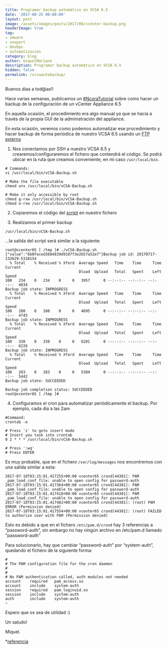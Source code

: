 ```yaml
---
title: Programar backup automático en VCSA 6.5
date: '2017-08-25 00:00:00'
layout: post
image: /assets/images/posts/2017/08/vcenter-backup.png
headerImage: true
tag:
- vmware
- vexpert
- DevOps
- automatización
category: blog
author: miquelMariano
description: Programar backup automático en VCSA 6.5
hidden: false
permalink: /vcsaautobackup/
---
```


Buenos dias a tod@as!!

Hace varias semanas, publicamos un [#NcoraTutorial](https://miquelmariano.github.io/2017/03/backup-restore-vCenter-65/) sobre como hacer un backup de la configuración de un vCenter Appliance 6.5

En aquella ocasión, el procedimiento era algo manual ya que se hacia a través de la propia GUI de la administración del appliance.

En esta ocasión, veremos como podemos automatizar ese procedimiento y hacer backup de forma periódica de nuestro VCSA 6.5 usando un [FTP externo](https://miquelmariano.github.io/ftp/)


1) Nos conectamos por SSH a nuestro VCSA 6.5 y crearemos/configuraremos el fichero que contendrá el código. Se podrá ubicar en la ruta que creamos conveniente, en mi caso `/usr/local/bin`.

```
# Commands:
vi /usr/local/bin/vCSA-Backup.sh

# Make the file executable
chmod u+x /usr/local/bin/vCSA-Backup.sh

# Make it only accessible by root
chmod g-rxw /usr/local/bin/vCSA-Backup.sh
chmod o-rxw /usr/local/bin/vCSA-Backup.sh
```

2) Copiaremos el código del [script](https://miquelmariano.github.io/vCSA-Backup) en nuestro fichero

3) Realizamos el primer backup

```
/usr/local/bin/vCSA-Backup.sh
```

...la salida del script será similar a la siguiente:

```
root@vcenter65 [ /tmp ]# ./vCSA-Backup.sh
{"value":"6b0faced3684839d9107f3e2b57a52e7"}Backup job id: 20170717-132629-5318154
  % Total    % Received % Xferd  Average Speed   Time    Time     Time  Current
                                 Dload  Upload   Total   Spent    Left  Speed
100   234    0   234    0     0   3957      0 --:--:-- --:--:-- --:--:--  4034
Backup job state: INPROGRESS
  % Total    % Received % Xferd  Average Speed   Time    Time     Time  Current
                                 Dload  Upload   Total   Spent    Left  Speed
100   280    0   280    0     0   4695      0 --:--:-- --:--:-- --:--:--  4745
Backup job state: INPROGRESS
  % Total    % Received % Xferd  Average Speed   Time    Time     Time  Current
                                 Dload  Upload   Total   Spent    Left  Speed
100   330    0   330    0     0   6201      0 --:--:-- --:--:-- --:--:--  6226
Backup job state: INPROGRESS
  % Total    % Received % Xferd  Average Speed   Time    Time     Time  Current
                                 Dload  Upload   Total   Spent    Left  Speed
100   283    0   283    0     0   5384      0 --:--:-- --:--:-- --:--:--  5442
Backup job state: SUCCEEDED

Backup job completion status: SUCCEEDED
root@vcenter65 [ /tmp ]#

```

4) Configuramos el cron para automatizar periódicamente el backup. Por ejemplo, cada dia a las 2am 

```
#Command:
crontab -e

# Press 'i' to goto insert mode
# Insert you task into crontab
0 2 * * * /usr/local/bin/vCSA-Backup.sh

# Press ':wq'
# Press ENTER
```

Es muy probable, que en el fichero `/var/log/messages` nos encontremos con una salida similar a esta:

```ssh
2017-07-18T03:15:01.417255+00:00 vcenter65 crond[44381]: PAM _pam_load_conf_file: unable to open config for password-auth
2017-07-18T03:15:01.417364+00:00 vcenter65 crond[44381]: PAM _pam_load_conf_file: unable to open config for password-auth
2017-07-18T03:15:01.417418+00:00 vcenter65 crond[44381]: PAM _pam_load_conf_file: unable to open config for password-auth
2017-07-18T03:15:01.417482+00:00 vcenter65 crond[44381]: (root) PAM ERROR (Permission denied)
2017-07-18T03:15:01.417554+00:00 vcenter65 crond[44381]: (root) FAILED to authorize user with PAM (Permission denied)
```

Esto es debido a que en el fichero `/etc/pam.d/crond` hay 3 referencias a “password-auth”, sin embargo no hay ningún archivo en /etc/pam.d llamado "password-auth"

Para solucionarlo, hay que cambiar “password-auth” por “system-auth”, quedando el fichero de la siguiente forma:

```ssh
#
# The PAM configuration file for the cron daemon
#
#
# No PAM authentication called, auth modules not needed
account    required   pam_access.so
account    include    system-auth
session    required   pam_loginuid.so
session    include    system-auth
auth       include    system-auth
~

```

Espero que os sea de utilidad :)


Un saludo!

Miquel.



*[referencia](https://vm.knutsson.it/2017/01/vmware-vcsa-6-5-scheduled-backup/)